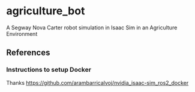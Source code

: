 # agriculture_bot
A Segway Nova Carter robot simulation in Isaac Sim in an Agriculture Environment

## References
### Instructions to setup Docker
Thanks https://github.com/arambarricalvoj/nvidia_isaac-sim_ros2_docker